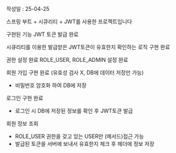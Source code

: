 작성일 : 25-04-25

스프링 부트 + 시큐리티 + JWT를 사용한 프로젝트입니다

구현된 기능 
JWT 토큰 발급 완료

시큐리티를 이용한 발급받은 JWT토큰이 유효한지 확인하는 로직 구현 완료

권한 설정 완료 ROLE_USER, ROLE_ADMIN 설정 완료

회원 가입 구현 완료 (유효성 검사 X,  DB에 데이터 저장만 가능)
- 비밀번호 암호화 하여 DB에 저장

로그인 구현 완료 
- 로그인 시 DB에 저장된 정보를 확인 후 JWT토큰 발급

회원 정보 조회
- ROLE_USER 권한을 갖고 있는 USER만 (메서드)접근 가능
- 발급된 토큰을 서버에 보내서 유효한지 체크 후 헤더에 정보 저장
